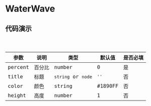 # WaterWave

## 代码演示

<code src="../../../src/components/Charts/WaterWave/demo/basic.tsx" />

| 参数    | 说明   | 类型               | 默认值  | 是否必填 |
| ------- | ------ | ------------------ | ------- | -------- |
| percent | 百分比 | number             | 0       | 是       |
| title   | 标题   | `string` or `node` | `''`    | 否       |
| color   | 颜色   | string             | #1890FF | 否       |
| height  | 高度   | number             | 1       | 否       |
